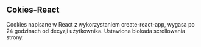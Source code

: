 ## Cokies-React
Cookies napisane w React z wykorzystaniem create-react-app, wygasa po 24 godzinach od decyzji użytkownika. Ustawiona blokada scrollowania strony.

